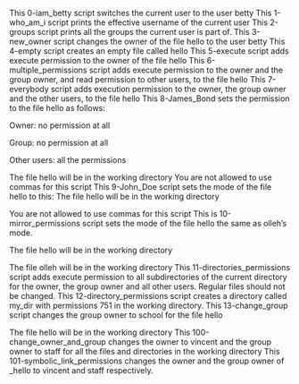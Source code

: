 This 0-iam_betty script switches the current user to the user betty
This 1-who_am_i script prints the effective username of the current user
This 2-groups script prints all the groups the current user is part of.
This 3-new_owner script changes the owner of the file hello to the user betty
This 4-empty script creates an empty file called hello
This 5-execute script adds execute permission to the owner of the file hello
This 6-multiple_permissions script adds execute permission to the owner and the group owner, and read permission to other users, to the file hello
This 7-everybody script adds execution permission to the owner, the group owner and the other users, to the file hello
This 8-James_Bond sets the permission to the file hello as follows:



Owner: no permission at all

Group: no permission at all

Other users: all the permissions

The file hello will be in the working directory You are not allowed to use commas for this script
This 9-John_Doe script sets the mode of the file hello to this: The file hello will be in the working directory

You are not allowed to use commas for this script
This is 10-mirror_permissions script sets the mode of the file hello the same as olleh’s mode.



The file hello will be in the working directory

The file olleh will be in the working directory
This 11-directories_permissions script adds execute permission to all subdirectories of the current directory for the owner, the group owner and all other users. Regular files should not be changed.
This 12-directory_permissions script creates a directory called my_dir with permissions 751 in the working directory.
This 13-change_group script changes the group owner to school for the file hello



The file hello will be in the working directory
This 100-change_owner_and_group changes the owner to vincent and the group owner to staff for all the files and directories in the working directory
This 101-symbolic_link_permissions changes the owner and the group owner of _hello to vincent and staff respectively.
